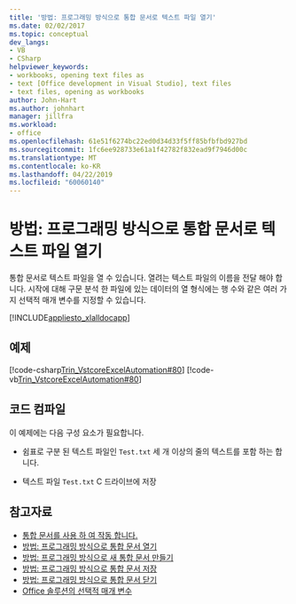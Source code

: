 ```yaml
---
title: '방법: 프로그래밍 방식으로 통합 문서로 텍스트 파일 열기'
ms.date: 02/02/2017
ms.topic: conceptual
dev_langs:
- VB
- CSharp
helpviewer_keywords:
- workbooks, opening text files as
- text [Office development in Visual Studio], text files
- text files, opening as workbooks
author: John-Hart
ms.author: johnhart
manager: jillfra
ms.workload:
- office
ms.openlocfilehash: 61e51f6274bc22ed0d34d33f5ff85bfbfbd927bd
ms.sourcegitcommit: 1fc6ee928733e61a1f42782f832ead9f7946d00c
ms.translationtype: MT
ms.contentlocale: ko-KR
ms.lasthandoff: 04/22/2019
ms.locfileid: "60060140"
---
```

# <a name="how-to-programmatically-open-text-files-as-workbooks"></a>방법: 프로그래밍 방식으로 통합 문서로 텍스트 파일 열기
  통합 문서로 텍스트 파일을 열 수 있습니다. 열려는 텍스트 파일의 이름을 전달 해야 합니다. 시작에 대해 구문 분석 한 파일에 있는 데이터의 열 형식에는 행 수와 같은 여러 가지 선택적 매개 변수를 지정할 수 있습니다.

 [!INCLUDE[appliesto_xlalldocapp](../vsto/includes/appliesto-xlalldocapp-md.md)]

## <a name="example"></a>예제
 [!code-csharp[Trin_VstcoreExcelAutomation#80](../vsto/codesnippet/CSharp/Trin_VstcoreExcelAutomationCS/Sheet1.cs#80)]
 [!code-vb[Trin_VstcoreExcelAutomation#80](../vsto/codesnippet/VisualBasic/Trin_VstcoreExcelAutomation/Sheet1.vb#80)]

## <a name="compile-the-code"></a>코드 컴파일
 이 예제에는 다음 구성 요소가 필요합니다.

- 쉼표로 구분 된 텍스트 파일인 `Test.txt` 세 개 이상의 줄의 텍스트를 포함 하는 합니다.

- 텍스트 파일 `Test.txt` C 드라이브에 저장

## <a name="see-also"></a>참고자료
- [통합 문서를 사용 하 여 작동 합니다.](../vsto/working-with-workbooks.md)
- [방법: 프로그래밍 방식으로 통합 문서 열기](../vsto/how-to-programmatically-open-workbooks.md)
- [방법: 프로그래밍 방식으로 새 통합 문서 만들기](../vsto/how-to-programmatically-create-new-workbooks.md)
- [방법: 프로그래밍 방식으로 통합 문서 저장](../vsto/how-to-programmatically-save-workbooks.md)
- [방법: 프로그래밍 방식으로 통합 문서 닫기](../vsto/how-to-programmatically-close-workbooks.md)
- [Office 솔루션의 선택적 매개 변수](../vsto/optional-parameters-in-office-solutions.md)
